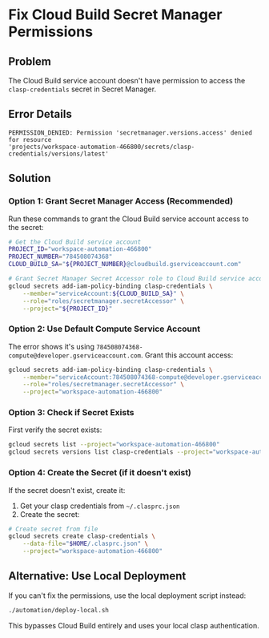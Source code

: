 # Fix Cloud Build Secret Manager Permissions

## Problem
The Cloud Build service account doesn't have permission to access the `clasp-credentials` secret in Secret Manager.

## Error Details
```
PERMISSION_DENIED: Permission 'secretmanager.versions.access' denied for resource 
'projects/workspace-automation-466800/secrets/clasp-credentials/versions/latest'
```

## Solution

### Option 1: Grant Secret Manager Access (Recommended)

Run these commands to grant the Cloud Build service account access to the secret:

```bash
# Get the Cloud Build service account
PROJECT_ID="workspace-automation-466800"
PROJECT_NUMBER="784508074368"
CLOUD_BUILD_SA="${PROJECT_NUMBER}@cloudbuild.gserviceaccount.com"

# Grant Secret Manager Secret Accessor role to Cloud Build service account
gcloud secrets add-iam-policy-binding clasp-credentials \
    --member="serviceAccount:${CLOUD_BUILD_SA}" \
    --role="roles/secretmanager.secretAccessor" \
    --project="${PROJECT_ID}"
```

### Option 2: Use Default Compute Service Account

The error shows it's using `784508074368-compute@developer.gserviceaccount.com`. Grant this account access:

```bash
gcloud secrets add-iam-policy-binding clasp-credentials \
    --member="serviceAccount:784508074368-compute@developer.gserviceaccount.com" \
    --role="roles/secretmanager.secretAccessor" \
    --project="workspace-automation-466800"
```

### Option 3: Check if Secret Exists

First verify the secret exists:

```bash
gcloud secrets list --project="workspace-automation-466800"
gcloud secrets versions list clasp-credentials --project="workspace-automation-466800"
```

### Option 4: Create the Secret (if it doesn't exist)

If the secret doesn't exist, create it:

1. Get your clasp credentials from `~/.clasprc.json`
2. Create the secret:

```bash
# Create secret from file
gcloud secrets create clasp-credentials \
    --data-file="$HOME/.clasprc.json" \
    --project="workspace-automation-466800"
```

## Alternative: Use Local Deployment

If you can't fix the permissions, use the local deployment script instead:

```bash
./automation/deploy-local.sh
```

This bypasses Cloud Build entirely and uses your local clasp authentication.